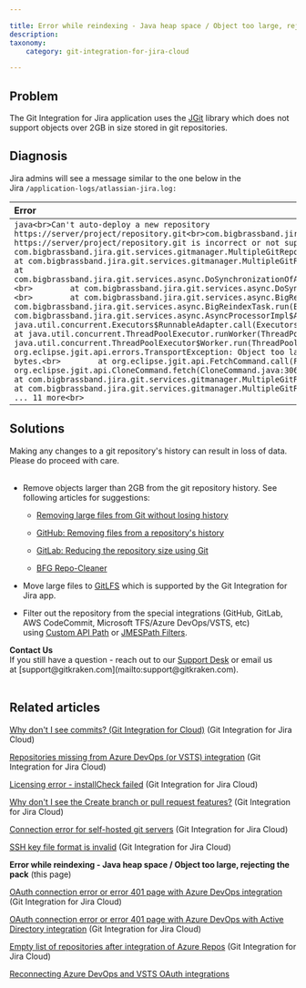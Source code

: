 ```yaml
---

title: Error while reindexing - Java heap space / Object too large, rejecting the pack
description:
taxonomy:
    category: git-integration-for-jira-cloud

---
```

## Problem

The Git Integration for Jira application uses the [JGit](https://www.eclipse.org/jgit/) library which does not support objects over 2GB in size stored in git repositories.

## Diagnosis

Jira admins will see a message similar to the one below in the Jira `/application-logs/atlassian-jira.log:`

| Error |
| :--- |
| ```java<br>Сan't auto-deploy a new repository https://server/project/repository.git<br>com.bigbrassband.jira.git.exceptions.InvalidRemoteOperationException: Specified origin https://server/project/repository.git is incorrect or not supported<br>        at com.bigbrassband.jira.git.services.gitmanager.MultipleGitRepositoryManagerImpl.setupRepository(MultipleGitRepositoryManagerImpl.java:800)<br>        at com.bigbrassband.jira.git.services.gitmanager.MultipleGitRepositoryManagerImpl.deployRepository(MultipleGitRepositoryManagerImpl.java:868)<br>        at com.bigbrassband.jira.git.services.async.DoSynchronizationOfAggregatedRepoTask.createNewRepository(DoSynchronizationOfAggregatedRepoTask.java:156)<br>        at com.bigbrassband.jira.git.services.async.DoSynchronizationOfAggregatedRepoTask.run(DoSynchronizationOfAggregatedRepoTask.java:117)<br>        at com.bigbrassband.jira.git.services.async.BigReindexTask.synchronize(BigReindexTask.java:185)<br>        at com.bigbrassband.jira.git.services.async.BigReindexTask.run(BigReindexTask.java:95)<br>        at com.bigbrassband.jira.git.services.async.AsyncProcessorImpl$AsyncTaskWrapper.run(AsyncProcessorImpl.java:110)<br>        at java.util.concurrent.Executors$RunnableAdapter.call(Executors.java:511)<br>        at java.util.concurrent.FutureTask.run(FutureTask.java:266)<br>        at java.util.concurrent.ThreadPoolExecutor.runWorker(ThreadPoolExecutor.java:1149)<br>        at java.util.concurrent.ThreadPoolExecutor$Worker.run(ThreadPoolExecutor.java:624)<br>        at java.lang.Thread.run(Thread.java:748)<br>Caused by: org.eclipse.jgit.api.errors.TransportException: Object too large (2,271,263,009 bytes), rejecting the pack. Max object size limit is 2,147,483,639 bytes.<br>        at org.eclipse.jgit.api.FetchCommand.call(FetchCommand.java:254)<br>        at org.eclipse.jgit.api.CloneCommand.fetch(CloneCommand.java:306)<br>        at org.eclipse.jgit.api.CloneCommand.call(CloneCommand.java:200)<br>        at com.bigbrassband.jira.git.services.gitmanager.MultipleGitRepositoryManagerImpl.runCloneCommand(MultipleGitRepositoryManagerImpl.java:693)<br>        at com.bigbrassband.jira.git.services.gitmanager.MultipleGitRepositoryManagerImpl.setupRepository(MultipleGitRepositoryManagerImpl.java:789)<br>        ... 11 more<br>``` |

## Solutions

<div class="bbb-callout bbb--alert">
    <div class="irow">
    <div class="ilogobox">
        <span class="logoimg"></span>
    </div>
    <div class="imsgbox">
        Making any changes to a git repository's history can result in loss of data. Please do proceed with care.
    </div>
    </div>
</div>
<br>


*   Remove objects larger than 2GB from the git repository history. See following articles for suggestions:

    *   [Removing large files from Git without losing history](https://support.acquia.com/hc/en-us/articles/360004334093-Removing-large-files-from-Git-without-losing-history)

    *   [GitHub: Removing files from a repository's history](https://help.github.com/en/articles/removing-files-from-a-repositorys-history)

    *   [GitLab: Reducing the repository size using Git](https://docs.gitlab.com/ee/user/project/repository/reducing_the_repo_size_using_git.html)

    *   [BFG Repo-Cleaner](https://rtyley.github.io/bfg-repo-cleaner/)

*   Move large files to [GitLFS](https://git-lfs.github.com/) which is supported by the Git Integration for Jira app.

*   Filter out the repository from the special integrations (GitHub, GitLab, AWS CodeCommit, Microsoft TFS/Azure DevOps/VSTS, etc) using [Custom API Path](/git-integration-for-jira-cloud/working-with-custom-api-path-gij-cloud) or [JMESPath Filters](/git-integration-for-jira-cloud/working-with-jmespath-filters-gij-cloud).

<div class="bbb-callout bbb--info">
    <div class="irow">
    <div class="ilogobox">
        <span class="logoimg"></span>
    </div>
    <div class="imsgbox">
        <b>Contact Us</b><br>
        If you still have a question - reach out to our <a href='https://help.gitkraken.com/git-integration-for-jira-cloud/gij-cloud-contact-support/'>Support Desk</a> or email us at [support@gitkraken.com](mailto:support@gitkraken.com).
    </div>
    </div>
</div>
<br>

## Related articles

[Why don't I see commits? (Git Integration for Cloud)](/git-integration-for-jira-cloud/why-dont-i-see-commits-git-integration-for-cloud-gij-cloud) (Git Integration for Jira Cloud)

[Repositories missing from Azure DevOps (or VSTS) integration](/git-integration-for-jira-cloud/repositories-missing-from-azure-devops-or-vsts-integration-gij-cloud) (Git Integration for Jira Cloud)

[Licensing error - installCheck failed](/git-integration-for-jira-cloud/licensing-error-installcheck-failed-gij-cloud) (Git Integration for Jira Cloud)

[Why don't I see the Create branch or pull request features?](/git-integration-for-jira-cloud/why-dont-i-see-the-create-branch-or-pull-request-features-gij-cloud) (Git Integration for Jira Cloud)

[Connection error for self-hosted git servers](/git-integration-for-jira-cloud/connection-error-for-self-hosted-git-servers-gij-cloud) (Git Integration for Jira Cloud)

[SSH key file format is invalid](/git-integration-for-jira-cloud/ssh-key-file-format-is-invalid-gij-cloud) (Git Integration for Jira Cloud)

**Error while reindexing - Java heap space / Object too large, rejecting the pack** (this page)

[OAuth connection error or error 401 page with Azure DevOps integration](/git-integration-for-jira-cloud/oauth-connection-error-or-error-401-page-with-azure-devops-integration-gij-cloud) (Git Integration for Jira Cloud)

[OAuth connection error or error 401 page with Azure DevOps with Active Directory integration](/git-integration-for-jira-cloud/oauth-connection-error-or-error-401-page-with-azure-devops-with-active-directory-integration-gij-cloud) (Git Integration for Jira Cloud)

[Empty list of repositories after integration of Azure Repos](/git-integration-for-jira-cloud/empty-list-of-repositories-after-integration-of-azure-repos-gij-cloud) (Git Integration for Jira Cloud)

[Reconnecting Azure DevOps and VSTS OAuth integrations](/git-integration-for-jira-cloud/reconnecting-azure-devops-and-vsts-oauth-integrations-gij-cloud)